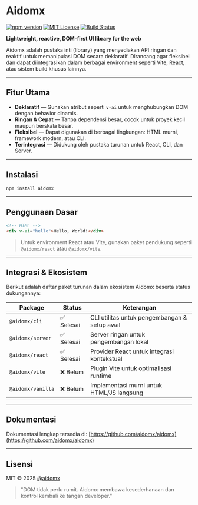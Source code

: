 # Aidomx

[![npm version](https://img.shields.io/npm/v/aidomx?color=blue&label=npm)](https://www.npmjs.com/package/aidomx)
[![MIT License](https://img.shields.io/badge/license-MIT-green.svg)](LICENSE)
[![Build Status](https://github.com/aidomx/aidomx/actions/workflows/ci.yml/badge.svg)](#)

**Lightweight, reactive, DOM-first UI library for the web**

Aidomx adalah pustaka inti (library) yang menyediakan API ringan dan reaktif untuk memanipulasi DOM secara deklaratif. Dirancang agar fleksibel dan dapat diintegrasikan dalam berbagai environment seperti Vite, React, atau sistem build khusus lainnya.

---

## Fitur Utama

- **Deklaratif** — Gunakan atribut seperti `v-ai` untuk menghubungkan DOM dengan behavior dinamis.
- **Ringan & Cepat** — Tanpa dependensi besar, cocok untuk proyek kecil maupun berskala besar.
- **Fleksibel** — Dapat digunakan di berbagai lingkungan: HTML murni, framework modern, atau CLI.
- **Terintegrasi** — Didukung oleh pustaka turunan untuk React, CLI, dan Server.

---

## Instalasi

```bash
npm install aidomx
```

---

## Penggunaan Dasar

```html
<!-- HTML -->
<div v-ai="hello">Hello, World!</div>
```

> Untuk environment React atau Vite, gunakan paket pendukung seperti `@aidomx/react` atau `@aidomx/vite`.

---

## Integrasi & Ekosistem

Berikut adalah daftar paket turunan dalam ekosistem Aidomx beserta status dukungannya:

| Package             | Status      | Keterangan                                   |
|---------------------|-------------|----------------------------------------------|
| `@aidomx/cli`       | ✅ Selesai  | CLI utilitas untuk pengembangan & setup awal |
| `@aidomx/server`    | ✅ Selesai  | Server ringan untuk pengembangan lokal       |
| `@aidomx/react`     | ✅ Selesai  | Provider React untuk integrasi kontekstual   |
| `@aidomx/vite`      | ❌ Belum    | Plugin Vite untuk optimalisasi runtime       |
| `@aidomx/vanilla`   | ❌ Belum    | Implementasi murni untuk HTML/JS langsung    |

---

## Dokumentasi

Dokumentasi lengkap tersedia di:
[https://github.com/aidomx/aidomx](https://github.com/aidomx/aidomx)

---

## Lisensi

MIT © 2025 [@aidomx](https://github.com/aidomx)

> "DOM tidak perlu rumit. Aidomx membawa kesederhanaan dan kontrol kembali ke tangan developer."


